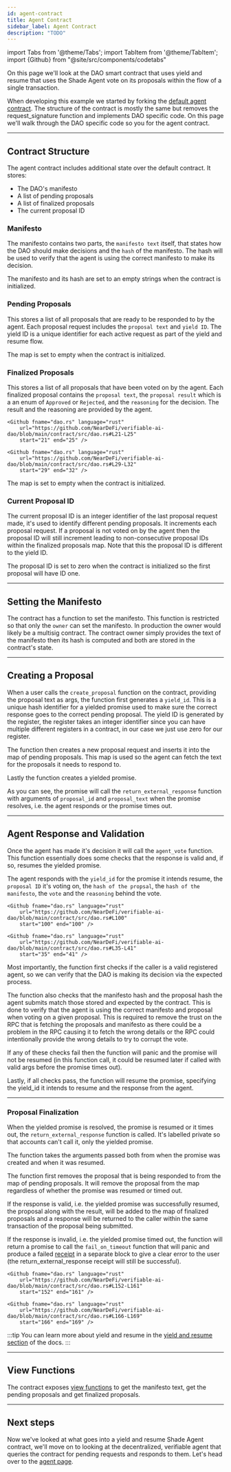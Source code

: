 ```yaml
---
id: agent-contract
title: Agent Contract
sidebar_label: Agent Contract
description: "TODO"
---
```


import Tabs from '@theme/Tabs';
import TabItem from '@theme/TabItem';
import {Github} from "@site/src/components/codetabs"

On this page we'll look at the DAO smart contract that uses yield and resume that uses the Shade Agent vote on its proposals within the flow of a single transaction.

When developing this example we started by forking the [default agent contract](https://github.com/NearDeFi/shade-agent-js/tree/main/contracts/sandbox). The structure of the contract is mostly the same but removes the request_signature function and implements DAO specific code. On this page we'll walk through the DAO specific code so you for the agent contract.

---

## Contract Structure

The agent contract includes additional state over the default contract. It stores:
- The DAO's manifesto
- A list of pending proposals
- A list of finalized proposals 
- The current proposal ID

<Github fname="lib.rs" language="rust"
    url="https://github.com/NearDeFi/verifiable-ai-dao/blob/main/contract/src/lib.rs#L33-L41"
    start="33" end="41" />

### Manifesto 

The manifesto contains two parts, the `manifesto text` itself, that states how the DAO should make decisions and the `hash` of the manifesto. The hash will be used to verify that the agent is using the correct manifesto to make its decision.

<Github fname="dao.rs" language="rust"
    url="https://github.com/NearDeFi/verifiable-ai-dao/blob/main/contract/src/dao.rs#L7-L10"
    start="7" end="10" />

The manifesto and its hash are set to an empty strings when the contract is initialized.

### Pending Proposals

This stores a list of all proposals that are ready to be responded to by the agent. Each proposal request includes the `proposal text` and `yield ID`. The yield ID is a unique identifier for each active request as part of the yield and resume flow.

<Github fname="dao.rs" language="rust"
    url="https://github.com/NearDeFi/verifiable-ai-dao/blob/main/contract/src/dao.rs#L14-L17"
    start="14" end="17" />

The map is set to empty when the contract is initialized.

### Finalized Proposals 

This stores a list of all proposals that have been voted on by the agent. Each finalized proposal contains the `proposal text`, the `proposal result` which is a an enum of `Approved` or `Rejected`, and the `reasoning` for the decision. The result and the reasoning are provided by the agent.

<Tabs groupId="code-tabs">
  <TabItem value="finalized-proposal" label="FinalizedProposal">

    <Github fname="dao.rs" language="rust"
        url="https://github.com/NearDeFi/verifiable-ai-dao/blob/main/contract/src/dao.rs#L21-L25"
        start="21" end="25" />

  </TabItem>
  <TabItem value="proposal-result" label="ProposalResult">

    <Github fname="dao.rs" language="rust"
        url="https://github.com/NearDeFi/verifiable-ai-dao/blob/main/contract/src/dao.rs#L29-L32"
        start="29" end="32" />
  
  </TabItem>
</Tabs>

The map is set to empty when the contract is initialized.

### Current Proposal ID

The current proposal ID is an integer identifier of the last proposal request made, it's used to identify different pending proposals. It increments each proposal request. If a proposal is not voted on by the agent then the proposal ID will still increment leading to non-consecutive proposal IDs within the finalized proposals map. Note that this the proposal ID is different to the yield ID.

The proposal ID is set to zero when the contract is initialized so the first proposal will have ID one.

---

## Setting the Manifesto

The contract has a function to set the manifesto. This function is restricted so that only the `owner` can set the manifesto. In production the owner would likely be a multisig contract. The contract owner simply provides the text of the manifesto then its hash is computed and both are stored in the contract's state.

<Github fname="dao.rs" language="rust"
    url="https://github.com/NearDeFi/verifiable-ai-dao/blob/main/contract/src/dao.rs#L55-L64"
    start="55" end="64" />

---

## Creating a Proposal

When a user calls the `create_proposal` function on the contract, providing the proposal text as args, the function first generates a `yield_id`. This is a unique hash identifier for a yielded promise used to make sure the correct response goes to the correct pending proposal. The yield ID is generated by the register, the register takes an integer identifier since you can have multiple different registers in a contract, in our case we just use zero for our register.

<Github fname="dao.rs" language="rust"
    url="https://github.com/NearDeFi/verifiable-ai-dao/blob/main/contract/src/dao.rs#L71-L74"
    start="71" end="74" />


The function then creates a new proposal request and inserts it into the map of pending proposals. This map is used so the agent can fetch the text for the proposals it needs to respond to.

<Github fname="dao.rs" language="rust"
    url="https://github.com/NearDeFi/verifiable-ai-dao/blob/main/contract/src/dao.rs#L77-L85"
    start="77" end="85" />

Lastly the function creates a yielded promise. 

<Github fname="dao.rs" language="rust"
    url="https://github.com/NearDeFi/verifiable-ai-dao/blob/main/contract/src/dao.rs#L88-L97"
    start="88" end="96" />

As you can see, the promise will call the `return_external_response` function with arguments of `proposal_id` and `proposal_text` when the promise resolves, i.e. the agent responds or the promise times out.

---

## Agent Response and Validation

Once the agent has made it's decision it will call the `agent_vote` function. This function essentially does some checks that the response is valid and, if so, resumes the yielded promise.

The agent responds with the `yield_id` for the promise it intends resume, the `proposal ID` it's voting on, the `hash of the propsal`, the `hash of the manifesto`, the `vote` and the `reasoning` behind the vote.

<Tabs groupId="code-tabs">
  <TabItem value="args" label="Args">

    <Github fname="dao.rs" language="rust"
        url="https://github.com/NearDeFi/verifiable-ai-dao/blob/main/contract/src/dao.rs#L100"
        start="100" end="100" />

  </TabItem>
  <TabItem value="ai-response" label="AiResponse">

    <Github fname="dao.rs" language="rust"
        url="https://github.com/NearDeFi/verifiable-ai-dao/blob/main/contract/src/dao.rs#L35-L41"
        start="35" end="41" />
  
  </TabItem>
</Tabs>

Most importantly, the function first checks if the caller is a valid registered agent, so we can verify that the DAO is making its decision via the expected process.

<Github fname="dao.rs" language="rust"
    url="https://github.com/NearDeFi/verifiable-ai-dao/blob/main/contract/src/dao.rs#L102"
    start="102" end="102" />

The function also checks that the manifesto hash and the proposal hash the agent submits match those stored and expected by the contract. This is done to verify that the agent is using the correct manifesto and proposal when voting on a given proposal. This is required to remove the trust on the RPC that is fetching the proposals and manifesto as there could be a problem in the RPC causing it to fetch the wrong details or the RPC could intentionally provide the wrong details to try to corrupt the vote.

<Github fname="dao.rs" language="rust"
    url="https://github.com/NearDeFi/verifiable-ai-dao/blob/main/contract/src/dao.rs#L106-L120"
    start="106" end="120" />

If any of these checks fail then the function will panic and the promise will not be resumed (in this function call, it could be resumed later if called with valid args before the promise times out).

Lastly, if all checks pass, the function will resume the promise, specifying the yield_id it intends to resume and the response from the agent.

<Github fname="dao.rs" language="rust"
    url="https://github.com/NearDeFi/verifiable-ai-dao/blob/main/contract/src/dao.rs#L123"
    start="123" end="123" />

---

### Proposal Finalization

When the yielded promise is resolved, the promise is resumed or it times out, the `return_external_response` function is called. It's labelled private so that accounts can't call it, only the yielded promise. 

The function takes the arguments passed both from when the promise was created and when it was resumed.

<Github fname="dao.rs" language="rust"
    url="https://github.com/NearDeFi/verifiable-ai-dao/blob/main/contract/src/dao.rs#127-L133"
    start="127" end="133" />

The function first removes the proposal that is being responded to from the map of pending proposals. It will remove the proposal from the map regardless of whether the promise was resumed or timed out.

<Github fname="dao.rs" language="rust"
    url="https://github.com/NearDeFi/verifiable-ai-dao/blob/main/contract/src/dao.rs#L134"
    start="134" end="134" />

If the response is valid, i.e. the yielded promise was successfully resumed, the proposal along with the result, will be added to the map of finalized proposals and a response will be returned to the caller within the same transaction of the proposal being submitted.

<Github fname="dao.rs" language="rust"
    url="https://github.com/NearDeFi/verifiable-ai-dao/blob/main/contract/src/dao.rs#L136-L151"
    start="136" end="151" />

If the response is invalid, i.e. the yielded promise timed out, the function will return a promise to call the `fail_on_timeout` function that will panic and produce a failed [receipt](../../../../protocol/transaction-execution) in a separate block to give a clear error to the user (the return_external_response receipt will still be successful).

<Tabs groupId="code-tabs">
  <TabItem value="promise" label="Promise">

    <Github fname="dao.rs" language="rust"
        url="https://github.com/NearDeFi/verifiable-ai-dao/blob/main/contract/src/dao.rs#L152-L161"
        start="152" end="161" />

  </TabItem>
  <TabItem value="panic-function" label="Panic function">

    <Github fname="dao.rs" language="rust"
        url="https://github.com/NearDeFi/verifiable-ai-dao/blob/main/contract/src/dao.rs#L166-L169"
        start="166" end="169" />
  
  </TabItem>
</Tabs>

:::tip
You can learn more about yield and resume in the [yield and resume section](../../../../smart-contracts/anatomy/yield-resume.md) of the docs.
:::

---

## View Functions

The contract exposes [view functions](https://github.com/NearDeFi/verifiable-ai-dao/blob/main/contract/src/dao.rs#L171-L205) to get the manifesto text, get the pending proposals and get finalized proposals.

---

## Next steps

Now we've looked at what goes into a yield and resume Shade Agent contract, we'll move on to looking at the decentralized, verifiable agent that queries the contract for pending requests and responds to them. Let's head over to the [agent page](./agent.md).